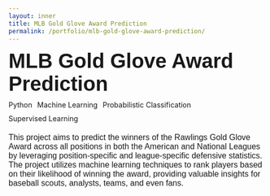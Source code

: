 ```yaml
---
layout: inner
title: MLB Gold Glove Award Prediction
permalink: /portfolio/mlb-gold-glove-award-prediction/
---
```


<div class="container" style="margin-top: 10px;">

  <!-- Title Section -->
  <div class="row">
    <div class="col-12">
      <div style="font-size:40px; font-family: 'Source Sans 3', sans-serif; font-weight: bold; margin-bottom: 10px;">
        MLB Gold Glove Award Prediction
      </div>
    </div>
  </div>

  <!-- Tags Section -->
  <div class="row" style="margin-bottom: 20px;">
    <div class="col-12">
      <div class="tags-container" style="display: flex; gap: 10px; flex-wrap: wrap;">
        <span class="tag ms-excel">Python</span>
        <span class="tag vba">Machine Learning</span>
        <span class="tag macros">Probabilistic Classification</span>
        <span class="tag linear-programming">Supervised Learning</span>
      </div>
    </div>
  </div>
  
  </div>
  
<!-- ------------------------------------------- Deliverables ------------------------------------------- -->

<div style="font-size:16px; font-family: 'Source Sans 3', sans-serif; margin-bottom: 20px;">This project aims to predict the winners of the Rawlings Gold Glove Award across all positions in both the American and National Leagues by leveraging position-specific and league-specific defensive statistics. The project utilizes machine learning techniques to rank players based on their likelihood of winning the award, providing valuable insights for baseball scouts, analysts, teams, and even fans.</div>
